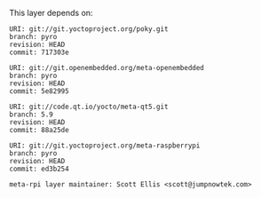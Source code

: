 This layer depends on:

    URI: git://git.yoctoproject.org/poky.git
    branch: pyro
    revision: HEAD
    commit: 717303e

    URI: git://git.openembedded.org/meta-openembedded
    branch: pyro
    revision: HEAD
    commit: 5e82995

    URI: git://code.qt.io/yocto/meta-qt5.git
    branch: 5.9
    revision: HEAD
    commit: 88a25de

    URI: git://git.yoctoproject.org/meta-raspberrypi 
    branch: pyro
    revision: HEAD
    commit: ed3b254

    meta-rpi layer maintainer: Scott Ellis <scott@jumpnowtek.com>
